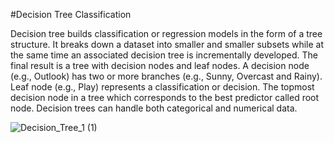 #Decision Tree Classification

Decision tree builds classification or regression models in the form of a tree structure. 
It breaks down a dataset into smaller and smaller subsets while at the same time an associated decision tree is incrementally developed. 
The final result is a tree with decision nodes and leaf nodes. A decision node (e.g., Outlook) has two or more branches (e.g., Sunny, Overcast and Rainy). Leaf node (e.g., Play) represents a classification or decision. The topmost decision node in a tree which corresponds to the best predictor called root node. Decision trees can handle both categorical and numerical data. 		

![Decision_Tree_1 (1)](https://user-images.githubusercontent.com/65583665/109604341-5becb280-7b49-11eb-987c-2f602996dbf4.png)

